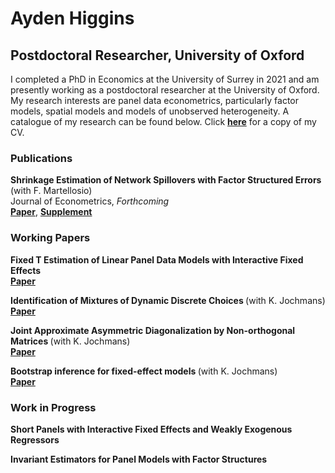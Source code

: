 #  Ayden Higgins
## Postdoctoral Researcher, University of Oxford 
I completed a PhD in Economics at the University of Surrey in 2021 and am presently working as a postdoctoral researcher at the University of Oxford. My research interests are panel data econometrics, particularly factor models, spatial models and models of unobserved heterogeneity. A catalogue of my research can be found below. Click <strong><a href="{{ CV.pdf | prepend: '/assets/pdf/CV/CV.pdf' | relative_url | download }}">here</a></strong> for a copy of my CV. 

### Publications
<b> Shrinkage Estimation of Network Spillovers with Factor Structured Errors </b> (with F. Martellosio) <br> Journal of Econometrics, <i> Forthcoming </i> <br> <strong><a href="{{ Master.pdf | prepend: '/assets/pdf/Shrinkage/Master.pdf' | relative_url | download }}">Paper</a></strong>, <strong><a href="{{ Supplement.pdf | prepend: '/assets/pdf/Shrinkage/Supplement.pdf' | relative_url | download }}">Supplement</a></strong>

### Working Papers
<b> Fixed T Estimation of Linear Panel Data Models with Interactive Fixed Effects </b> <br> <strong><a href="{{ FTIFE.pdf | prepend: '/assets/pdf/FTIFE/FTIFE.pdf' | relative_url | download }}">Paper</a></strong>

<b> Identification of Mixtures of Dynamic Discrete Choices </b> (with K. Jochmans) <br> <strong><a href="{{ Mixture.pdf | prepend: '/assets/pdf/Mixture/Mixture.pdf' | relative_url | download }}">Paper</a></strong>

<b> Joint Approximate Asymmetric Diagonalization by Non-orthogonal Matrices </b> (with K. Jochmans) <br> <strong><a href="{{ JASYD.pdf | prepend: '/assets/pdf/JASYD/JASYD.pdf' | relative_url | download }}">Paper</a></strong>

<b> Bootstrap inference for fixed-effect models </b> (with K. Jochmans) <br> <strong><a href="{{ Bootstrap.pdf | prepend: '/assets/pdf/Boot/Bootstrap.pdf' | relative_url | download }}">Paper</a></strong>

### Work in Progress

<b> Short Panels with Interactive Fixed Effects and Weakly Exogenous Regressors </b> 

<b> Invariant Estimators for Panel Models with Factor Structures </b> 



